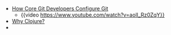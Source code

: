 - [How Core Git Developers Configure Git](https://blog.gitbutler.com/how-git-core-devs-configure-git/)
	- {{video https://www.youtube.com/watch?v=aolI_Rz0ZqY}}
- [Why Clojure?](https://gaiwan.co/blog/why-clojure/)
-